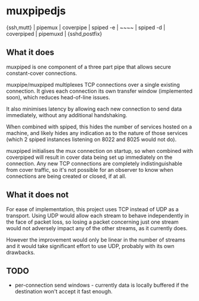 muxpipedjs
==========

{ssh,mutt} | pipemux | coverpipe | spiped -e | ~~~~ | spiped -d | coverpiped | pipemuxd | {sshd,postfix}

What it does
------------

muxpiped is one component of a three part pipe that allows secure
constant-cover connections.

muxpipe/muxpiped multiplexes TCP connections over a single existing connection.
It gives each connection its own transfer window (implemented soon), which
reduces head-of-line issues.

It also minimises latency by allowing each new connection to send data
immediately, without any additional handshaking.

When combined with spiped, this hides the number of services hosted on a
machine, and likely hides any indication as to the nature of those services
(which 2 spiped instances listening on 8022 and 8025 would not do).

muxpiped initialises the mux connection on startup, so when combined with
coverpiped will result in cover data being set up immediately on the
connection. Any new TCP connections are completely indistinguishable from cover
traffic, so it's not possible for an observer to know when connections are
being created or closed, if at all.

What it does not
----------------

For ease of implementation, this project uses TCP instead of UDP as a
transport. Using UDP would allow each stream to behave independently in the
face of packet loss, so losing a packet concerning just one stream would not
adversely impact any of the other streams, as it currently does.

However the improvement would only be linear in the number of streams and it
would take significant effort to use UDP, probably with its own drawbacks.

TODO
----

 - per-connection send windows - currently data is locally buffered if the
   destination won't accept it fast enough.

